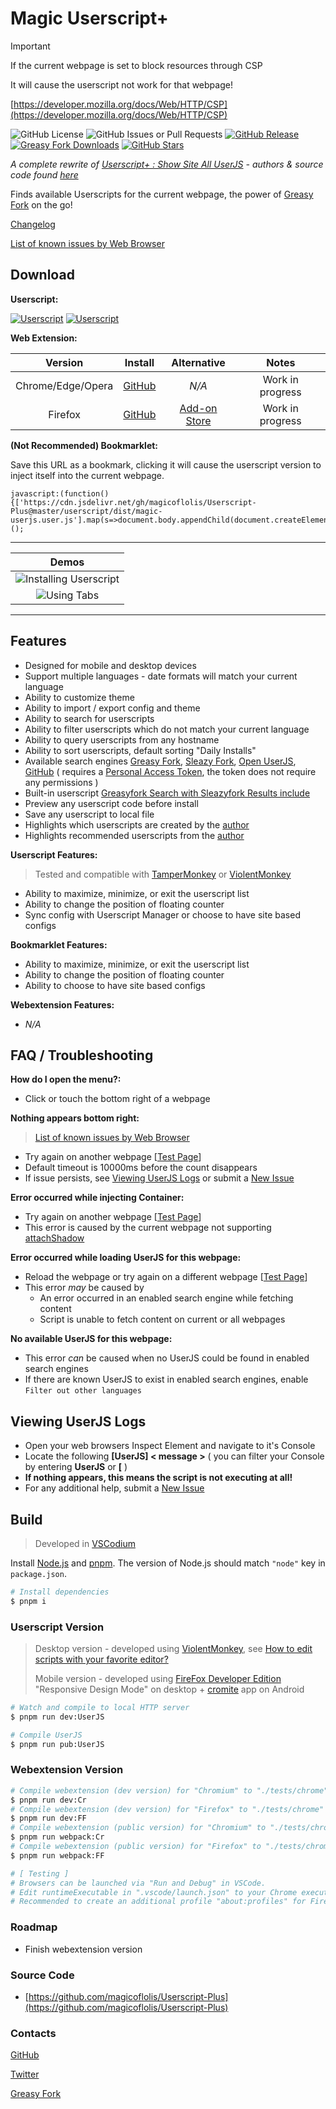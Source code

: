 # Magic Userscript+

> [!IMPORTANT]
> If the current webpage is set to block resources through CSP
>
> It will cause the userscript not work for that webpage!
>
> [https://developer.mozilla.org/docs/Web/HTTP/CSP](https://developer.mozilla.org/docs/Web/HTTP/CSP)

![GitHub License](https://img.shields.io/github/license/magicoflolis/Userscript-Plus?style=flat-square)
![GitHub Issues or Pull Requests](https://img.shields.io/github/issues/magicoflolis/Userscript-Plus?style=flat-square)
[![GitHub Release](https://img.shields.io/github/release/magicoflolis/Userscript-Plus?style=flat-square)](https://github.com/magicoflolis/Userscript-Plus/releases/latest)
[![Greasy Fork Downloads](https://img.shields.io/greasyfork/dt/421603?style=flat-square)](https://greasyfork.org/scripts/421603)
[![GitHub Stars](https://img.shields.io/github/stars/magicoflolis/Userscript-Plus?style=flat-square)](https://github.com/magicoflolis/Userscript-Plus/stargazers)

*A complete rewrite of [Userscript+ : Show Site All UserJS](https://github.com/jae-jae/Userscript-Plus#userscript) - authors & source code found [here](https://github.com/jae-jae/Userscript-Plus)*

Finds available Userscripts for the current webpage, the power of [Greasy Fork](https://greasyfork.org) on the go!

[Changelog](https://github.com/magicoflolis/Userscript-Plus/releases)

[List of known issues by Web Browser](https://github.com/magicoflolis/Userscript-Plus/blob/master/browser-issues.md)

## **Download**

**Userscript:**

[![Userscript](https://img.shields.io/badge/Userscript-Download-brightgreen.svg?style=flat-square&label=Greasy+Fork&logo=javascript&logoColor=white)](https://github.com/magicoflolis/Magic-PH/blob/master/dist/UserJS/magicph.user.js?raw=1)
[![Userscript](https://img.shields.io/badge/Userscript-Download-brightgreen.svg?style=flat-square&label=GitHub+Repo&logo=javascript&logoColor=white)](https://github.com/magicoflolis/Magic-PH/blob/master/dist/UserJS/magicph.user.js?raw=1)

**Web Extension:**

| Version | Install | Alternative | Notes |
|:----------:|:----------:|:----------:|:----------:|
| Chrome/Edge/Opera | [GitHub](https://github.com/magicoflolis/Userscript-Plus/releases) | *N/A* | Work in progress |
| Firefox | [GitHub](https://github.com/magicoflolis/Userscript-Plus/releases) | [Add-on Store](https://addons.mozilla.org/firefox/addon/userscript-plus/) | Work in progress |

**(Not Recommended) Bookmarklet:**

Save this URL as a bookmark, clicking it will cause the userscript version to inject itself into the current webpage.

```JS
javascript:(function(){['https://cdn.jsdelivr.net/gh/magicoflolis/Userscript-Plus@master/userscript/dist/magic-userjs.user.js'].map(s=>document.body.appendChild(document.createElement('script')).src=s)})();
```

---

| Demos |
|:----------:|
|![Installing Userscript](https://raw.githubusercontent.com/magicoflolis/Userscript-Plus/master/assets/install-userscript.gif)|
|![Using Tabs](https://raw.githubusercontent.com/magicoflolis/Userscript-Plus/master/assets/using-tabs)|

---

## Features

* Designed for mobile and desktop devices
* Support multiple languages - date formats will match your current language
* Ability to customize theme
* Ability to import / export config and theme
* Ability to search for userscripts
* Ability to filter userscripts which do not match your current language
* Ability to query userscripts from any hostname
* Ability to sort userscripts, default sorting "Daily Installs"
* Available search engines [Greasy Fork](https://greasyfork.org), [Sleazy Fork](https://sleazyfork.org), [Open UserJS](https://openuserjs.org), [GitHub](https://github.com/search?l=JavaScript&o=desc&q="==UserScript==") ( requires a [Personal Access Token](https://github.com/settings/tokens), the token does not require any permissions )
* Built-in userscript [Greasyfork Search with Sleazyfork Results include](https://greasyfork.org/scripts/23840)
* Preview any userscript code before install
* Save any userscript to local file
* Highlights which userscripts are created by the [author](https://greasyfork.org/users/166061)
* Highlights recommended userscripts from the [author](https://greasyfork.org/users/166061)

**Userscript Features:**

> Tested and compatible with [TamperMonkey](https://www.tampermonkey.net/) or [ViolentMonkey](https://violentmonkey.github.io/)

* Ability to maximize, minimize, or exit the userscript list
* Ability to change the position of floating counter
* Sync config with Userscript Manager or choose to have site based configs

**Bookmarklet Features:**

* Ability to maximize, minimize, or exit the userscript list
* Ability to change the position of floating counter
* Ability to choose to have site based configs

**Webextension Features:**

* *N/A*

## FAQ / Troubleshooting

**How do I open the menu?:**

* Click or touch the bottom right of a webpage

**Nothing appears bottom right:**

> [List of known issues by Web Browser](https://github.com/magicoflolis/Userscript-Plus/blob/master/browser-issues.md)

* Try again on another webpage [[Test Page](https://youtube.com)]
* Default timeout is 10000ms before the count disappears
* If issue persists, see [Viewing UserJS Logs](#viewing-userjs-logs) or submit a [New Issue](https://github.com/magicoflolis/Magic-PH/issues/new/choose)

**Error occurred while injecting Container:**

* Try again on another webpage [[Test Page](https://youtube.com)]
* This error is caused by the current webpage not supporting [attachShadow](https://developer.mozilla.org/en-US/docs/Web/API/Element/attachShadow)

**Error occurred while loading UserJS for this webpage:**

* Reload the webpage or try again on a different webpage [[Test Page](https://youtube.com)]
* This error *may* be caused by
  * An error occurred in an enabled search engine while fetching content
  * Script is unable to fetch content on current or all webpages

**No available UserJS for this webpage:**

* This error *can* be caused when no UserJS could be found in enabled search engines
* If there are known UserJS to exist in enabled search engines, enable `Filter out other languages`

## Viewing UserJS Logs

* Open your web browsers Inspect Element and navigate to it's Console
* Locate the following **[UserJS] < message >** ( you can filter your Console by entering **UserJS** or **[** )
* **If nothing appears, this means the script is not executing at all!**
* For any additional help, submit a [New Issue](https://github.com/magicoflolis/Magic-PH/issues/new/choose)

## Build

> Developed in [VSCodium](https://vscodium.com)

Install [Node.js](https://nodejs.org/) and [pnpm](https://pnpm.io/). The version of Node.js should match `"node"` key in `package.json`.

``` sh
# Install dependencies
$ pnpm i
```

### Userscript Version

> Desktop version - developed using [ViolentMonkey](https://violentmonkey.github.io/), see [How to edit scripts with your favorite editor?](https://violentmonkey.github.io/posts/how-to-edit-scripts-with-your-favorite-editor/)
>
> Mobile version - developed using [FireFox Developer Edition](https://www.mozilla.org/firefox/developer/) "Responsive Design Mode" on desktop + [cromite](https://github.com/uazo/cromite) app on Android

``` sh
# Watch and compile to local HTTP server
$ pnpm run dev:UserJS

# Compile UserJS
$ pnpm run pub:UserJS
```

### Webextension Version

``` sh
# Compile webextension (dev version) for "Chromium" to "./tests/chrome"
$ pnpm run dev:Cr
# Compile webextension (dev version) for "Firefox" to "./tests/chrome"
$ pnpm run dev:FF
# Compile webextension (public version) for "Chromium" to "./tests/chrome"
$ pnpm run webpack:Cr
# Compile webextension (public version) for "Firefox" to "./tests/chrome"
$ pnpm run webpack:FF

# [ Testing ]
# Browsers can be launched via "Run and Debug" in VSCode.
# Edit runtimeExecutable in ".vscode/launch.json" to your Chrome executable.
# Recommended to create an additional profile "about:profiles" for Firefox.
```

### Roadmap

* Finish webextension version

### Source Code

* [https://github.com/magicoflolis/Userscript-Plus](https://github.com/magicoflolis/Userscript-Plus)

### Contacts

[GitHub](https://github.com/magicoflolis)

[Twitter](https://twitter.com/for_lollipops)

[Greasy Fork](https://greasyfork.org/users/166061)
